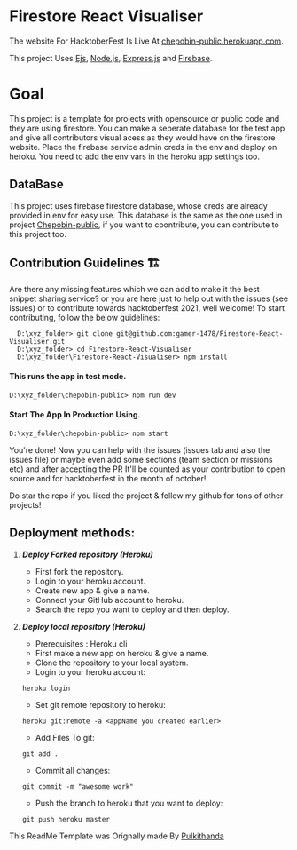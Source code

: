 # Firestore React Visualiser

The website For HacktoberFest Is Live At [chepobin-public.herokuapp.com](https://chepobin-public.herokuapp.com).

This project Uses [Ejs](https://ejs.co/), [Node.js](https://nodejs.org/en/), [Express.js](https://expressjs.com/) and [Firebase](https://firebase.google.com/).


# Goal

This project is a template for projects with opensource or public code and they are using firestore. You can make a seperate database for the test app and give all contributors visual acess as they would have on the firestore website. Place the firebase service admin creds in the env and deploy on heroku. You need to add the env vars in the heroku app settings too.

## DataBase

This project uses firebase firestore database, whose creds are already provided in env for easy use. This database is the same as the one used in project [Chepobin-public](https://github.com/gamer-1478/chepobin-public), if you want to coontribute, you can contribute to this project too.


## Contribution Guidelines 🏗

Are there any missing features which we can add to make it the best snippet sharing service? or you are here just to help out with the issues (see issues) or to contribute towards hacktoberfest 2021, well welcome!
To start contributing, follow the below guidelines:

```
  D:\xyz_folder> git clone git@github.com:gamer-1478/Firestore-React-Visualiser.git
  D:\xyz_folder> cd Firestore-React-Visualiser
  D:\xyz_folder\Firestore-React-Visualiser> npm install
```

#### This runs the app in test mode.

```
D:\xyz_folder\chepobin-public> npm run dev
```

#### Start The App In Production Using.

```
D:\xyz_folder\chepobin-public> npm start
```

You're done! Now you can help with the issues (issues tab and also the issues file) or maybe even add some sections (team section or missions etc) and after accepting the PR It'll be counted as your contribution to open source and for hacktoberfest in the month of october!

Do star the repo if you liked the project & follow my github for tons of other projects!

## Deployment methods:

1.  **_Deploy Forked repository (Heroku)_**

    - First fork the repository.
    - Login to your heroku account.
    - Create new app & give a name.
    - Connect your GitHub account to heroku.
    - Search the repo you want to deploy and then deploy.

2.  **_Deploy local repository (Heroku)_**

    - Prerequisites : Heroku cli
    - First make a new app on heroku & give a name.
    - Clone the repository to your local system.
    - Login to your heroku account:

    ```
    heroku login
    ```

    - Set git remote repository to heroku:

    ```
    heroku git:remote -a <appName you created earlier>
    ```

    - Add Files To git:

    ```
    git add .
    ```

    - Commit all changes:

    ```
    git commit -m "awesome work"
    ```

    - Push the branch to heroku that you want to deploy:

    ```
    git push heroku master
    ```

This ReadMe Template was Orignally made By [Pulkithanda](https://github.com/pulkithanda)
